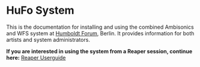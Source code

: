 # HuFo System

This is the documentation for installing and using the combined Ambisonics and WFS system at [Humboldt Forum](https://www.humboldtforum.org/en/), Berlin. It provides information for both artists and system administrators.

**If you are interested in using the system from a Reaper session, continue here:** [Reaper Userguide](/hufo_doc/reaper/)